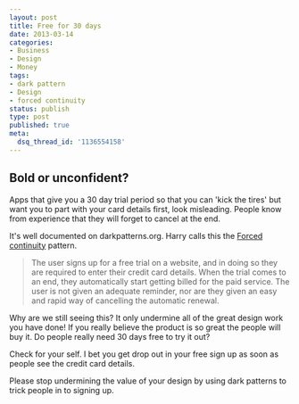```yaml
---
layout: post
title: Free for 30 days
date: 2013-03-14
categories:
- Business
- Design
- Money
tags:
- dark pattern
- Design
- forced continuity
status: publish
type: post
published: true
meta:
  dsq_thread_id: '1136554158'
---
```

<h2>Bold or unconfident?</h2>

<p>Apps that give you a 30 day trial period so that you can 'kick the tires' but want you to part with your card details first, look misleading. People know from experience that they will forget to cancel at the end.</p>

<p>It's well documented on darkpatterns.org. Harry calls this the <a href=\\"http://darkpatterns.org/library/forced_continuity/\\">Forced continuity</a> pattern.</p>

<blockquote>
  <p>The user signs up for a free trial on a website, and in doing so they are required to enter their credit card details. When the trial comes to an end, they automatically start getting billed for the paid service. The user is not given an adequate reminder, nor are they given an easy and rapid way of cancelling the automatic renewal.</p>




</blockquote>

<p>Why are we still seeing this? It only undermine all of the great design work you have done! If you really believe the product is so great the people will buy it. Do people really need 30 days free to try it out?</p>

<p>Check for your self. I bet you get drop out in your free sign up as soon as people see the credit card details.</p>

<p>Please stop undermining the value of your design by using dark patterns to trick people in to signing up.</p>
